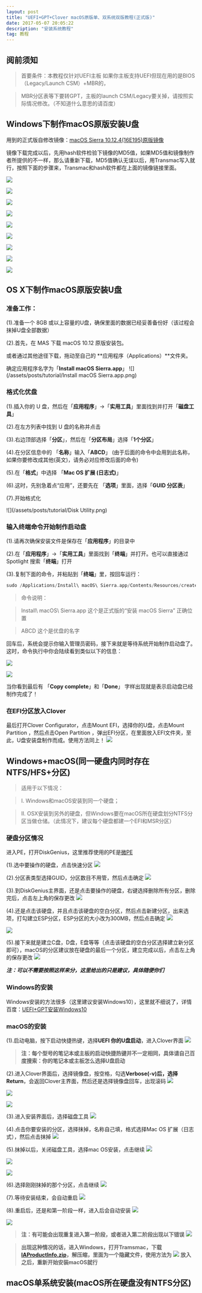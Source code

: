```yaml
---
layout: post
title: "UEFI+GPT+Clover macOS原版单、双系统双版教程(正式版)"
date: 2017-05-07 20:05:22 
description: "安装系统教程"
tag: 教程
---
```


## **阅前须知**
> 首要条件：本教程仅针对UEFI主板 如果你主板支持UEFI但现在用的是BIOS（Legacy/Launch CSM）+MBR的，

> MBR分区表等下要转GPT，主板的launch CSM/Legacy要关掉，请按照实际情况修改。（不知道什么意思的请百度）

<!--more-->

## **Windows下制作macOS原版安装U盘** 

用到的正式版自修改镜像：<a href="http://pan.baidu.com/s/1kV0WHTl" target="_blank">macOS Sierra 10.12.4(16E195)原版镜像</a>

镜像下载完成以后，先用hash软件检验下镜像的MD5值，如果MD5值和镜像制作者所提供的不一样，那么请重新下载，MD5值确认无误以后，用Transmac写入就行，按照下面的步骤来，Transmac和hash软件都在上面的镜像链接里面。

![](/assets/posts/tutorial/A.png)

![](/assets/posts/tutorial/B.png)

![](/assets/posts/tutorial/C.png)

![](/assets/posts/tutorial/D.png)

![](/assets/posts/tutorial/E.png)

![](/assets/posts/tutorial/F.png)

![](/assets/posts/tutorial/G.png)

![](/assets/posts/tutorial/H.png)

![](/assets/posts/tutorial/I.png)

## **OS X下制作macOS原版安装U盘**

### **准备工作：**

(1).准备一个 8GB 或以上容量的U盘，确保里面的数据已经妥善备份好（该过程会抹掉U盘全部数据）

(2).首先，在 MAS 下载 macOS 10.12 原版安装包。

或者通过其他途径下载，拖动至自己的 **应用程序（Applications）**文件夹。

确定应用程序名字为「**Install macOS Sierra.app**」
![](/assets/posts/tutorial/Install macOS Sierra.app.png)

### **格式化优盘**

(1).插入你的 U 盘，然后在「**应用程序**」->「**实用工具**」里面找到并打开「**磁盘工具**」

(2).在左方列表中找到 U 盘的名称并点击

(3).右边顶部选择「**分区**」，然后在「**分区布局**」选择「**1个分区**」

(4).在分区信息中的 「**名称**」输入「**ABCD**」 (由于后面的命令中会用到此名称，如果你要修改成其他(英文)，请务必对应修改后面的命令)

(5).在「**格式**」中选择 「**Mac OS 扩展 (日志式)**」

(6).这时，先别急着点“应用”，还要先在 「**选项**」里面，选择「**GUID 分区表**」

(7).开始格式化

![](/assets/posts/tutorial/Disk Utility.png)

### **输入终端命令开始制作启动盘**

(1).请再次确保安装文件是保存在「**应用程序**」的目录中

(2).在「**应用程序**」->「**实用工具**」里面找到「**终端**」并打开。也可以直接通过 Spotlight 搜索「**终端**」打开

(3).复制下面的命令，并粘贴到「**终端**」里，按回车运行：

```c++
sudo /Applications/Install\ macOS\ Sierra.app/Contents/Resources/createinstallmedia --volume /Volumes/ABCD --applicationpath /Applications/Install\ macOS\ Sierra.app --nointeraction
```

> 命令说明：

> Install\ macOS\ Sierra.app 这个是正式版的“安装 macOS Sierra” 正确位置

> ABCD 这个是优盘的名字

回车后，系统会提示你输入管理员密码，接下来就是等待系统开始制作启动盘了。这时，命令执行中你会陆续看到类似以下的信息：

![](/assets/posts/tutorial/CMD1.png)

![](/assets/posts/tutorial/CMD2.png)

当你看到最后有 「**Copy complete**」和「**Done**」 字样出现就是表示启动盘已经制作完成了！

### **在EFI分区放入Clover**

最后打开Clover Configurator，点击Mount EFI，选择你的U盘，点击Mount Partition ，然后点击Open Partition ，弹出EFI分区，在里面放入EFI文件夹，至此，U盘安装盘制作而成。使用方法同上！
![](/assets/posts/tutorial/Snip1.png)

## **Windows+macOS(同一硬盘内同时存在NTFS/HFS+分区)**

> 适用于以下情况： 

> I.  Windows和macOS安装到同一个硬盘； 

> II. OSX安装到另外的硬盘，但Windows要在macOS所在硬盘划分NTFS分区当做仓储。（此情况下，建议每个硬盘都建一个EFI和MSR分区）


### **硬盘分区情况**

进入PE，打开DiskGenius，这里推荐使用的PE是<a href="http://www.wepe.com.cn/download.html" target="_blank">微PE</a>

(1).选中要操作的硬盘，点击快速分区
![](/assets/posts/tutorial/sshot-1.png)

(2).分区表类型选择GUID，分区数目不用管，然后点击确定
![](/assets/posts/tutorial/sshot-2.png)

(3).到DiskGenius主界面，还是点击要操作的硬盘，右键选择删除所有分区，删除完后，点击左上角的保存更改
![](/assets/posts/tutorial/sshot-3.png)

(4).还是点击该硬盘，并且点击该硬盘的空白分区，然后点击新建分区，出来选项，打勾建立ESP分区，ESP分区的大小改为300MB，然后点击确定
![](/assets/posts/tutorial/sshot-4.png)

![](/assets/posts/tutorial/sshot-5.png)

(5).接下来就是建立C盘，D盘，E盘等等（点击该硬盘的空白分区选择建立新分区即可），macOS的分区建议放在硬盘的最后一个分区，建立完成以后，点击左上角的保存更改
![](/assets/posts/tutorial/sshot-6.png)

***注：可以不需要按照这样来分，这里给出的只是建议，具体随便你们***

### **Windows的安装**

Windows安装的方法很多（这里建议安装Windows10），这里就不细说了，详情百度：<a href="https://www.baidu.com/s?ie=UTF-8&wd=UEFI+GPT%E5%AE%89%E8%A3%85Windows10" target="_blank">UEFI+GPT安装Windows10</a>

### **macOS的安装**

(1).启动电脑，按下启动快捷热键，选择**UEFI 你的U盘启动**，进入Clover界面
![](/assets/posts/tutorial/Snip2.png)


> **注：每个型号的笔记本或主板的启动快捷热键并不一定相同，具体请自己百度搜索：你的笔记本或主板怎么选择U盘启动**

(2).进入Clover界面后，选择镜像盘，按空格，勾选**Verbose(-v)**后，选择**Return**，会返回Clover主界面，然后还是选择镜像盘回车，出现滚码
![](/assets/posts/tutorial/Snip3.png)

![](/assets/posts/tutorial/Snip4.png)

![](/assets/posts/tutorial/Snip5.png)

(3).进入安装界面后，选择磁盘工具
![](/assets/posts/tutorial/Snip6.png)

(4).点击你要安装的分区，选择抹掉，名称自己填，格式选择Mac OS 扩展（日志式），然后点击抹掉
![](/assets/posts/tutorial/Snip7.png)

(5).抹掉以后，关闭磁盘工具，选择mac OS安装，点击继续
![](/assets/posts/tutorial/Snip8.png)

![](/assets/posts/tutorial/Snip9.png)

![](/assets/posts/tutorial/Snip10.png)

(6).选择刚刚抹掉的那个分区，点击继续
![](/assets/posts/tutorial/Snip11.png)

(7).等待安装结束，会自动重启
![](/assets/posts/tutorial/Snip12.png)

(8).重启后，还是和第一阶段一样，进入后会自动安装
![](/assets/posts/tutorial/Snip3.png)

![](/assets/posts/tutorial/Snip13.png)


> **注：有可能会出现重复进入第一阶段，或者进入第二阶段出现以下错误**
![](/assets/posts/tutorial/Snip14.png)

> **出现这种情况的话，进入Windows，打开Tramsmac，下载<a href="https://pan.baidu.com/s/1hsBUzm0" target="_blank">IAProductInfo.zip</a>，解压缩，里面为一个隐藏文件，使用方法为**
![](/assets/posts/tutorial/IAProductInfo.png)
**放入之后，重新开始安装macOS就行**


## **macOS单系统安装(macOS所在硬盘没有NTFS分区)**



